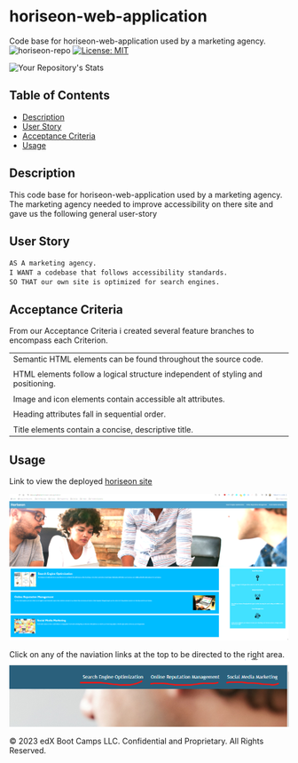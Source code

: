# horiseon-web-application
Code base for horiseon-web-application used by a marketing agency.  
![horiseon-repo](https://img.shields.io/github/languages/top/skovvuri/horiseon-web-application)
[![License: MIT](https://img.shields.io/badge/License-MIT-yellow.svg)](https://opensource.org/licenses/MIT)

![Your Repository's Stats](https://github-readme-stats.vercel.app/api?username=Skovvuri&show_icons=true)


## Table of Contents

* [Description](#description)
* [User Story](#user-story)
* [Acceptance Criteria](#acceptance-criteria)
* [Usage](#usage)

## Description <a id="description"></a>

This code base for horiseon-web-application used by a marketing agency.
The marketing agency needed to improve accessibility on there site and gave us the following general user-story

## User Story <a id="user-story"></a>
`AS A marketing agency.`<br>
`I WANT a codebase that follows accessibility standards.`<br>
`SO THAT our own site is optimized for search engines.`<br>

## Acceptance Criteria <a id="acceptance-criteria"></a>
From our Acceptance Criteria i created several feature branches to encompass each Criterion.   

||
|--------------------------------------------------------------------------------|
|Semantic HTML elements can be found throughout the source code.                 |
||
|HTML elements follow a logical structure independent of styling and positioning.|
||
|Image and icon elements contain accessible alt attributes.                      |
||
|Heading attributes fall in sequential order.                                    |
||
|Title elements contain a concise, descriptive title.                            |



## Usage <a id="usage"></a>

Link to view the deployed [horiseon site](https://skovvuri.github.io/horiseon-web-application/)

![web-page-screen-shot](assets/deployed-horiseon-website-screenshot.png)

Click on any of the naviation links at the top to be directed to the right area.
![web-page-navi-screen-shot](assets/horiseon-navi-screenshot.png)




© 2023 edX Boot Camps LLC. Confidential and Proprietary. All Rights Reserved.
